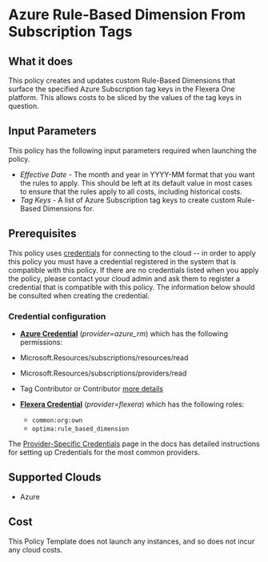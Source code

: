 # Azure Rule-Based Dimension From Subscription Tags

## What it does

This policy creates and updates custom Rule-Based Dimensions that surface the specified Azure Subscription tag keys in the Flexera One platform. This allows costs to be sliced by the values of the tag keys in question.

## Input Parameters

This policy has the following input parameters required when launching the policy.

- *Effective Date* - The month and year in YYYY-MM format that you want the rules to apply. This should be left at its default value in most cases to ensure that the rules apply to all costs, including historical costs.
- *Tag Keys* - A list of Azure Subscription tag keys to create custom Rule-Based Dimensions for.

## Prerequisites

This policy uses [credentials](https://docs.flexera.com/flexera/EN/Automation/ManagingCredentialsExternal.htm) for connecting to the cloud -- in order to apply this policy you must have a credential registered in the system that is compatible with this policy. If there are no credentials listed when you apply the policy, please contact your cloud admin and ask them to register a credential that is compatible with this policy. The information below should be consulted when creating the credential.

### Credential configuration

- [**Azure Credential**](https://docs.flexera.com/flexera/EN/Automation/ProviderCredentials.htm#automationadmin_4184813559_1121576) (*provider=azure_rm*) which has the following permissions:
- Microsoft.Resources/subscriptions/resources/read
- Microsoft.Resources/subscriptions/providers/read
- Tag Contributor or Contributor [more details](https://docs.microsoft.com/en-us/azure/azure-resource-manager/management/tag-resources?tabs=json)

- [**Flexera Credential**](https://docs.flexera.com/flexera/EN/Automation/ProviderCredentials.htm) (*provider=flexera*) which has the following roles:
  - `common:org:own`
  - `optima:rule_based_dimension`

The [Provider-Specific Credentials](https://docs.flexera.com/flexera/EN/Automation/ProviderCredentials.htm) page in the docs has detailed instructions for setting up Credentials for the most common providers.

## Supported Clouds

- Azure

## Cost

This Policy Template does not launch any instances, and so does not incur any cloud costs.
